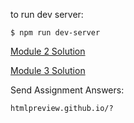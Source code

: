 to run dev server:

```
$ npm run dev-server
```

[Module 2 Solution](https://htmlpreview.github.io/?https://bitbucket.org/MREstepa/html-css-javascript/raw/6914c0d7cb7174901f26b28fe01c7003134f43ae/module2-solution/index.html)

[Module 3 Solution](http://htmlpreview.github.io/?https://bitbucket.org/MREstepa/html-css-javascript/raw/2174515e284bd457327d9ce7a45fdb657bcfffc8/module3-solution/index.html)

Send Assignment Answers:

```
htmlpreview.github.io/?
```

